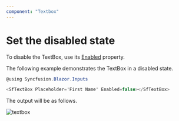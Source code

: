 ```yaml
---
component: "Textbox"
---
```


# Set the disabled state

To disable the TextBox, use its
[Enabled](https://help.syncfusion.com/cr/blazor/Syncfusion.Blazor.Inputs.SfTextBox.html#Syncfusion_Blazor_Inputs_SfTextBox_Enabled)
property.

The following example demonstrates the TextBox in
a disabled state.

```csharp
@using Syncfusion.Blazor.Inputs

<SfTextBox Placeholder='First Name' Enabled=false></SfTextBox>
```

The output will be as follows.

![textbox](../images/disabled.png)